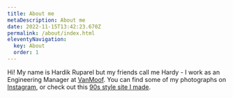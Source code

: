 ```yaml
---
title: About me
metaDescription: About me
date: 2022-11-15T13:42:23.670Z
permalink: /about/index.html
eleventyNavigation:
  key: About
  order: 1
---
```

Hi! My name is Hardik Ruparel but my friends call me Hardy - I work as an Engineering Manager at [VanMoof](https://vanmoof.com). You can find some of my photographs on [Instagram](https://instagram.com/_hruparel_), or check out this [90s style site I made](https://hr.hotglue.me/).